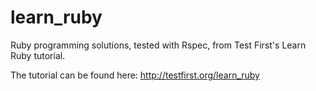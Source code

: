 # learn_ruby
Ruby programming solutions, tested with Rspec,  from Test First's Learn Ruby tutorial.

The tutorial can be found here: http://testfirst.org/learn_ruby
